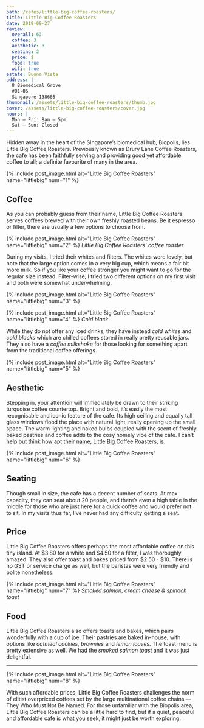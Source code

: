 ```yaml
---
path: /cafes/little-big-coffee-roasters/
title: Little Big Coffee Roasters
date: 2019-09-27
review:
  overall: 63
  coffee: 3
  aesthetic: 3
  seating: 2
  price: $
  food: true
  wifi: true
estate: Buona Vista
address: |-
  8 Biomedical Grove
  #01-06
  Singapore 138665
thumbnail: /assets/little-big-coffee-roasters/thumb.jpg
cover: /assets/little-big-coffee-roasters/cover.jpg
hours: |-
  Mon – Fri: 8am – 5pm
  Sat – Sun: Closed
---
```


Hidden away in the heart of the Singapore’s biomedical hub, Biopolis, lies Little Big Coffee Roasters.<!--more--> Previously known as Drury Lane Coffee Roasters, the cafe has been faithfully serving and providing good yet affordable coffee to all; a definite favourite of many in the area.

{% include post_image.html
  alt="Little Big Coffee Roasters"
  name="littlebig"
  num="1"
%}

## Coffee

As you can probably guess from their name, Little Big Coffee Roasters serves coffees brewed with their own freshly roasted beans. Be it espresso or filter, there are usually a few options to choose from.

{% include post_image.html
  alt="Little Big Coffee Roasters"
  name="littlebig"
  num="2"
%}
_Little Big Coffee Roasters' coffee roaster_

During my visits, I tried their whites and filters. The whites were lovely, but note that the large option comes in a very big cup, which means a fair bit more milk. So if you like your coffee stronger you might want to go for the regular size instead. Filter-wise, I tried two different options on my first visit and both were somewhat underwhelming.

{% include post_image.html
  alt="Little Big Coffee Roasters"
  name="littlebig"
  num="3"
%}

{% include post_image.html
  alt="Little Big Coffee Roasters"
  name="littlebig"
  num="4"
%}
_Cold black_

While they do not offer any iced drinks, they have instead _cold whites_ and _cold blacks_ which are chilled coffees stored in really pretty reusable jars. They also have a _coffee milkshake_ for those looking for something apart from the traditional coffee offerings.

{% include post_image.html
  alt="Little Big Coffee Roasters"
  name="littlebig"
  num="5"
%}

## Aesthetic

Stepping in, your attention will immediately be drawn to their striking turquoise coffee countertop. Bright and bold, it’s easily the most recognisable and iconic feature of the cafe. Its high ceiling and equally tall glass windows flood the place with natural light, really opening up the small space. The warm lighting and naked bulbs coupled with the scent of freshly baked pastries and coffee adds to the cosy homely vibe of the cafe. I can’t help but think how apt their name, Little Big Coffee Roasters, is.

{% include post_image.html
  alt="Little Big Coffee Roasters"
  name="littlebig"
  num="6"
%}

## Seating

Though small in size, the cafe has a decent number of seats. At max capacity, they can seat about 20 people, and there’s even a high table in the middle for those who are just here for a quick coffee and would prefer not to sit. In my visits thus far, I’ve never had any difficulty getting a seat.

## Price

Little Big Coffee Roasters offers perhaps the most affordable coffee on this tiny island. At $3.80 for a white and $4.50 for a filter, I was thoroughly amazed. They also offer toast and bakes priced from $2.50 - $10. There is no GST or service charge as well, but the baristas were very friendly and polite nonetheless.

{% include post_image.html
  alt="Little Big Coffee Roasters"
  name="littlebig"
  num="7"
%}
_Smoked salmon, cream cheese & spinach toast_

## Food

Little Big Coffee Roasters also offers toasts and bakes, which pairs wonderfully with a cup of joe. Their pastries are baked in-house, with options like _oatmeal cookies_, _brownies_ and _lemon loaves_. The toast menu is pretty extensive as well. We had the _smoked salmon toast_ and it was just delightful.

---

{% include post_image.html
  alt="Little Big Coffee Roasters"
  name="littlebig"
  num="8"
%}

With such affordable prices, Little Big Coffee Roasters challenges the norm of elitist overpriced coffees set by the large multinational coffee chains — They Who Must Not Be Named. For those unfamiliar with the Biopolis area, Little Big Coffee Roasters can be a little hard to find, but if a quiet, peaceful and affordable cafe is what you seek, it might just be worth exploring.
